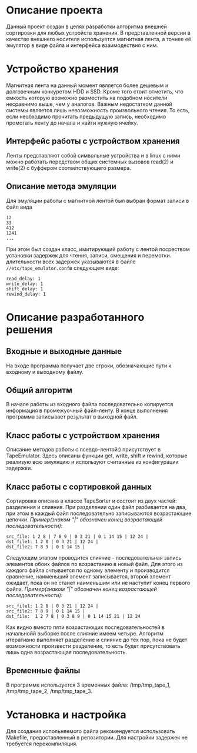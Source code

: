 # Описание проекта
Данный проект создан в целях разработки алгоритма внешней сортировки для любых устройств хранения. В представленной версии в качестве внешнего носителя используется магнитная лента, а точнее её эмулятор в виде файла и интерфейса взаимодествия с ним.

# Устройство хранения
Магнитная лента на данный момент является более дешевым и долговечным конкуретом HDD и SSD. Кроме того стоит отметить, что емкость которую возможно разместить на подобном носители несравнимо выше, чем у аналогов. Важным недостатком данной системы является лишь невозможность произвольного чтения. То есть, если необходимо прочитать предыдущую запись, необходимо промотать ленту до начала и найти нужную ячейку.

## Интерфейс работы с устройством хранения
Ленты представляют собой символьные устройства и в linux с ними можно работать поредством общих системных вызовов read(2) и write(2) с буффером соответствующего размера. 

## Описание метода эмуляции
Для эмуляции работы с магнитной лентой был выбран формат записи в файл вида
```
12
33
412
1241
...
```
При этом был создан класс, имитирующий работу с лентой посреством установки задержек для чтения, записи, смещения и перемотки. длительности всех задержек указываются в файле ``//etc/tape_emulator.conf``в следующем виде:
```
read_delay: 1
write_delay: 1
shift_delay: 1
rewind_delay: 1
```
# Описание разработанного решения

## Входные и выходные данные
На входе программа получает две строки, обозначающие пути к входному и выходному файлу. 
## Общий алгоритм
В начале работы из входного файла последовательно копируется информация в промежуочный файл-ленту. В конце выполнения программа записывает результат в выходной файл.
## Класс работы с устройством хранения
Описание методов работы с псевдо-лентой:) присутствует в TapeEmulator. Здесь описаны функции get, write, shift и rewind, которые реализую всю эмуляцию и используют считанные из конфигурации задержки.
## Класс работы с сортировкой данных
Сортировка описана в классе TapeSorter и состоит из двух частей: разделения и слияния. 
При разделении один файл разбивается на два, при этом в каждый файл последовательно записываются возрастающие цепочки.
_Пример(знаком "|" обозначен конец возрастающей последовательности):_
```
src_file: 1 2 8 | 7 8 9 | 0 3 21 | 0 1 14 15 | 12 24 |
dst_file1: 1 2 8 | 0 3 21 | 12 24 |
dst_file2: 7 8 9 | 0 1 14 15 |
```
Следующим этапом проводится слияние - последовательная запись элементов обоих файлов по возрастанию в новый файл. Для этого из каждого файла счтывается по одному элементу и производится сравнение, наименьший элемент записывается, второй элемент ожидает, пока он не станет наименьшим или не наступит конец первого файла.
_Пример(знаком "|" обозначен конец возрастающей последовательности):_
```
src_file1: 1 2 8 | 0 3 21 | 12 24 |
src_file2: 7 8 9 | 0 1 14 15 |
dst_file:  1 2 7 8 | 0 3 8 9 | 0 1 14 15 21 | 12 24
```
Как видно вместо пяти возрастающих последовательностей в начальнойй выборке после слияние имеем четыре. Алгоритм итеративно выполняет разделение и слияние до тех пор, пока не будет возможности произвести разделение, то есть будет присутствовать лишь одна возрастающая последовательность.
## Временные файлы
В программе используется 3 временных файла: /tmp/tmp_tape_1, /tmp/tmp_tape_2, /tmp/tmp_tape_3.

# Установка и настройка
Для создания испольняемого файла рекомендуется использовать Makefile, предоставленный в репозитории.
Для настройки задержек не требуется перекомпиляция.